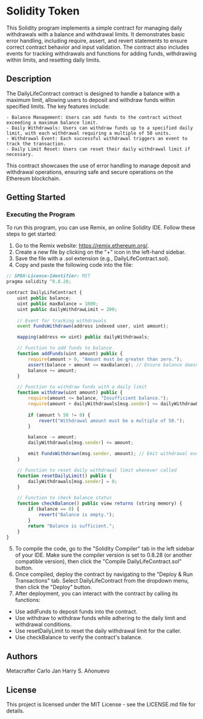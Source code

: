 # Solidity Token
This Solidity program implements a simple contract for managing daily withdrawals with a balance and withdrawal limits. It demonstrates basic error handling, including require, assert, and revert statements to ensure correct contract behavior and input validation. The contract also includes events for tracking withdrawals and functions for adding funds, withdrawing within limits, and resetting daily limits.

## Description
The DailyLifeContract contract is designed to handle a balance with a maximum limit, allowing users to deposit and withdraw funds within specified limits. The key features include:

    - Balance Management: Users can add funds to the contract without exceeding a maximum balance limit.
    - Daily Withdrawals: Users can withdraw funds up to a specified daily limit, with each withdrawal requiring a multiple of 50 units.
    - Withdrawal Event: Each successful withdrawal triggers an event to track the transaction.
    - Daily Limit Reset: Users can reset their daily withdrawal limit if necessary.
  
This contract showcases the use of error handling to manage deposit and withdrawal operations, ensuring safe and secure operations on the Ethereum blockchain.

## Getting Started
### Executing the Program
To run this program, you can use Remix, an online Solidity IDE. Follow these steps to get started:

1. Go to the Remix website: https://remix.ethereum.org/.
2. Create a new file by clicking on the "+" icon in the left-hand sidebar.
3. Save the file with a .sol extension (e.g., DailyLifeContract.sol).
4. Copy and paste the following code into the file:
```javascript
// SPDX-License-Identifier: MIT
pragma solidity ^0.8.28;

contract DailyLifeContract {
    uint public balance;
    uint public maxBalance = 1000;
    uint public dailyWithdrawLimit = 200;
    
    // Event for tracking withdrawals
    event FundsWithdrawn(address indexed user, uint amount);

    mapping(address => uint) public dailyWithdrawals;

    // Function to add funds to balance
    function addFunds(uint amount) public {
        require(amount > 0, "Amount must be greater than zero.");
        assert(balance + amount <= maxBalance); // Ensure balance doesn't exceed max limit
        balance += amount;
    }

    // Function to withdraw funds with a daily limit
    function withdraw(uint amount) public {
        require(amount <= balance, "Insufficient balance.");
        require(amount + dailyWithdrawals[msg.sender] <= dailyWithdrawLimit, "Daily withdrawal limit exceeded.");
        
        if (amount % 50 != 0) {
            revert("Withdrawal amount must be a multiple of 50.");
        }

        balance -= amount;
        dailyWithdrawals[msg.sender] += amount;

        emit FundsWithdrawn(msg.sender, amount); // Emit withdrawal event
    }

    // Function to reset daily withdrawal limit whenever called
    function resetDailyLimit() public {
        dailyWithdrawals[msg.sender] = 0;
    }

    // Function to check balance status
    function checkBalance() public view returns (string memory) {
        if (balance == 0) {
            revert("Balance is empty.");
        }
        return "Balance is sufficient.";
    }
}
```
5. To compile the code, go to the "Solidity Compiler" tab in the left sidebar of your IDE. Make sure the compiler version is set to 0.8.28 (or another compatible version), then click the "Compile DailyLifeContract.sol" button.
6. Once compiled, deploy the contract by navigating to the "Deploy & Run Transactions" tab. Select DailyLifeContract from the dropdown menu, then click the "Deploy" button.
7. After deployment, you can interact with the contract by calling its functions:
  - Use addFunds to deposit funds into the contract.
  - Use withdraw to withdraw funds while adhering to the daily limit and withdrawal conditions.
  - Use resetDailyLimit to reset the daily withdrawal limit for the caller.
  - Use checkBalance to verify the contract's balance.

## Authors
Metacrafter Carlo Jan Harry S. Añonuevo

## License
This project is licensed under the MIT License - see the LICENSE.md file for details.
